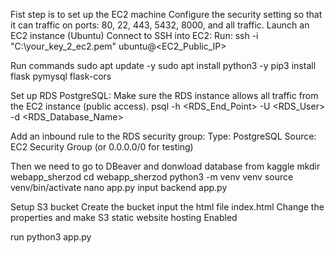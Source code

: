 Fist step is to set up the EC2 machine Configure the security setting so that it can traffic on ports: 80, 22, 443, 5432, 8000, and all traffic. Launch an EC2 instance (Ubuntu) Connect to SSH into EC2: Run: ssh -i "C:\your_key_2_ec2.pem" ubuntu@<EC2_Public_IP>

Run commands sudo apt update -y sudo apt install python3 -y pip3 install flask pymysql flask-cors

Set up RDS PostgreSQL: Make sure the RDS instance allows all traffic from the EC2 instance (public access). psql -h <RDS_End_Point> -U <RDS_User> -d <RDS_Database_Name>

Add an inbound rule to the RDS security group: Type: PostgreSQL Source: EC2 Security Group (or 0.0.0.0/0 for testing)

Then we need to go to DBeaver and donwload database from kaggle mkdir webapp_sherzod cd webapp_sherzod python3 -m venv venv source venv/bin/activate nano app.py input backend app.py

Setup S3 bucket Create the bucket input the html file index.html Change the properties and make S3 static website hosting Enabled

run python3 app.py
